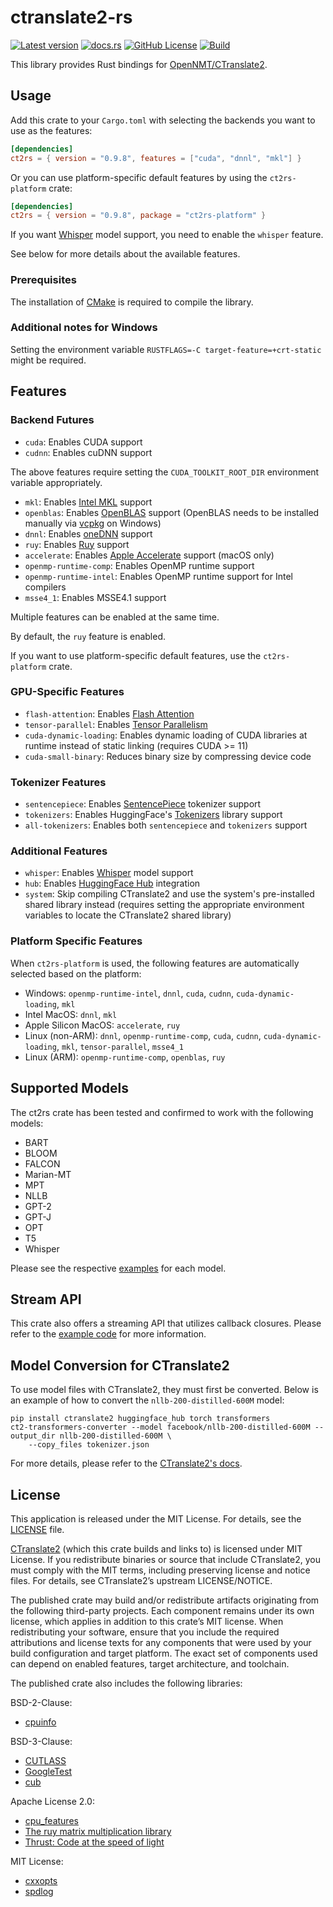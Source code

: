 # ctranslate2-rs

[![Latest version](https://img.shields.io/crates/v/ct2rs.svg)](https://crates.io/crates/ct2rs)
[![docs.rs](https://img.shields.io/docsrs/ct2rs)](https://docs.rs/ct2rs)
[![GitHub License](https://img.shields.io/github/license/jkawamoto/ctranslate2-rs)](https://github.com/jkawamoto/ctranslate2-rs/blob/main/LICENSE)
[![Build](https://github.com/jkawamoto/ctranslate2-rs/actions/workflows/build.yaml/badge.svg)](https://github.com/jkawamoto/ctranslate2-rs/actions/workflows/build.yaml)

This library provides Rust bindings for [OpenNMT/CTranslate2](https://github.com/OpenNMT/CTranslate2).

## Usage

Add this crate to your `Cargo.toml` with selecting the backends you want to use as the features:

```toml
[dependencies]
ct2rs = { version = "0.9.8", features = ["cuda", "dnnl", "mkl"] }
```

Or you can use platform-specific default features by using the `ct2rs-platform` crate:

```toml
[dependencies]
ct2rs = { version = "0.9.8", package = "ct2rs-platform" }
```

If you want [Whisper](https://huggingface.co/docs/transformers/model_doc/whisper) model support,
you need to enable the `whisper` feature.

See below for more details about the available features.

### Prerequisites

The installation of [CMake](https://cmake.org/) is required to compile the library.

### Additional notes for Windows

Setting the environment variable `RUSTFLAGS=-C target-feature=+crt-static` might be required.

## Features

### Backend Futures

- `cuda`: Enables CUDA support
- `cudnn`: Enables cuDNN support

The above features require setting the `CUDA_TOOLKIT_ROOT_DIR` environment variable appropriately.

- `mkl`: Enables [Intel MKL](https://www.intel.com/content/www/us/en/developer/tools/oneapi/onemkl.html) support
- `openblas`: Enables [OpenBLAS](https://www.openblas.net/) support (OpenBLAS needs to be installed manually
  via [vcpkg](https://vcpkg.io) on Windows)
- `dnnl`: Enables [oneDNN](https://www.intel.com/content/www/us/en/developer/tools/oneapi/onednn.html) support
- `ruy`: Enables [Ruy](https://github.com/google/ruy) support
- `accelerate`: Enables [Apple Accelerate](https://developer.apple.com/documentation/accelerate) support (macOS only)
- `openmp-runtime-comp`: Enables OpenMP runtime support
- `openmp-runtime-intel`: Enables OpenMP runtime support for Intel compilers
- `msse4_1`: Enables MSSE4.1 support

Multiple features can be enabled at the same time.

By default, the `ruy` feature is enabled.

If you want to use platform-specific default features, use the `ct2rs-platform` crate.

### GPU-Specific Features

- `flash-attention`:
  Enables [Flash Attention](https://huggingface.co/docs/text-generation-inference/conceptual/flash_attention)
- `tensor-parallel`:
  Enables [Tensor Parallelism](https://huggingface.co/docs/text-generation-inference/conceptual/tensor_parallelism)
- `cuda-dynamic-loading`: Enables dynamic loading of CUDA libraries at runtime instead of static linking (requires
  CUDA >= 11)
- `cuda-small-binary`: Reduces binary size by compressing device code

### Tokenizer Features

- `sentencepiece`: Enables [SentencePiece](https://github.com/google/sentencepiece) tokenizer support
- `tokenizers`: Enables HuggingFace's [Tokenizers](https://github.com/huggingface/tokenizers) library support
- `all-tokenizers`: Enables both `sentencepiece` and `tokenizers` support

### Additional Features

- `whisper`: Enables [Whisper](https://huggingface.co/docs/transformers/model_doc/whisper) model support
- `hub`: Enables [HuggingFace Hub](https://huggingface.co/docs/hub) integration
- `system`: Skip compiling CTranslate2 and use the system's pre-installed shared library instead (requires setting the
  appropriate environment variables to locate the CTranslate2 shared library)

### Platform Specific Features

When `ct2rs-platform` is used, the following features are automatically selected based on the platform:

- Windows: `openmp-runtime-intel`, `dnnl`, `cuda`, `cudnn`, `cuda-dynamic-loading`, `mkl`
- Intel MacOS: `dnnl`, `mkl`
- Apple Silicon MacOS: `accelerate`, `ruy`
- Linux (non-ARM): `dnnl`, `openmp-runtime-comp`, `cuda`, `cudnn`, `cuda-dynamic-loading`, `mkl`, `tensor-parallel`,
  `msse4_1`
- Linux (ARM): `openmp-runtime-comp`, `openblas`, `ruy`

## Supported Models

The ct2rs crate has been tested and confirmed to work with the following models:

- BART
- BLOOM
- FALCON
- Marian-MT
- MPT
- NLLB
- GPT-2
- GPT-J
- OPT
- T5
- Whisper

Please see the respective
[examples](ct2rs/examples)
for each model.

## Stream API

This crate also offers a streaming API that utilizes callback closures.
Please refer to the [example code](ct2rs/examples/stream.rs)
for more information.

## Model Conversion for CTranslate2

To use model files with CTranslate2, they must first be converted.
Below is an example of how to convert the `nllb-200-distilled-600M` model:

```shell-session
pip install ctranslate2 huggingface_hub torch transformers
ct2-transformers-converter --model facebook/nllb-200-distilled-600M --output_dir nllb-200-distilled-600M \
    --copy_files tokenizer.json
```

For more details, please refer to
the [CTranslate2's docs](https://opennmt.net/CTranslate2/guides/transformers.html#nllb).

## License

This application is released under the MIT License. For details, see the [LICENSE](LICENSE) file.

[CTranslate2](https://github.com/OpenNMT/CTranslate2) (which this crate builds and links to)
is licensed under MIT License.
If you redistribute binaries or source that include CTranslate2,
you must comply with the MIT terms, including preserving license and notice files.
For details, see CTranslate2’s upstream LICENSE/NOTICE.

The published crate may build and/or redistribute artifacts originating from the following third-party projects.
Each component remains under its own license, which applies in addition to this crate’s MIT license.
When redistributing your software,
ensure that you include the required attributions and license texts for any components
that were used by your build configuration and target platform.
The exact set of components used can depend on enabled features, target architecture, and toolchain.

The published crate also includes the following libraries:

BSD-2-Clause:

- [cpuinfo](https://github.com/pytorch/cpuinfo)

BSD-3-Clause:

- [CUTLASS](https://github.com/NVIDIA/cutlass)
- [GoogleTest](https://github.com/google/googletest)
- [cub](https://github.com/NVIDIA/cub)

Apache License 2.0:

- [cpu_features](https://github.com/google/cpu_features)
- [The ruy matrix multiplication library](https://github.com/google/ruy)
- [Thrust: Code at the speed of light](https://github.com/NVIDIA/thrust)

MIT License:

- [cxxopts](https://github.com/jarro2783/cxxopts)
- [spdlog](https://github.com/gabime/spdlog)
